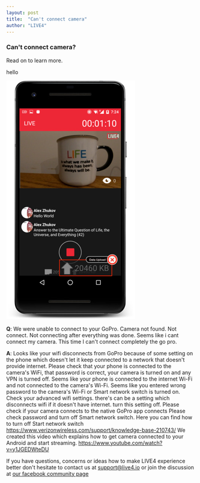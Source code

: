 ```yaml
---
layout: post
title:  "Can't connect camera"
author: "LIVE4"
---
```


### Can't connect camera?

Read on to learn more.

hello

![data upload](/assets/android_data_upload_framed_small.jpg)

**Q**: We were unable to connect to your GoPro. Camera not found. Not connect. Not connecting after everything was done. Seems like i cant connect my camera. This time I can't connect completely the go pro.

 
**A**: Looks like your wifi disconnects from GoPro because of some setting on the phone which doesn't let it keep connected to a network that doesn't provide internet.
Please check that your phone is connected to the camera's WiFi, that password is correct, your camera is turned on and any VPN is turned off.
Seems like your phone is connected to the internet Wi-Fi and not connected to the camera's Wi-Fi.
Seems like you entered wrong password to the camera's Wi-Fi or Smart network switch is turned on.
Check your advanced wifi settings. there's can be a setting which disconnects wifi if it doesn't have internet. turn this setting off.
Please check if your camera connects to the native GoPro app connects
Please check password and turn off Smart network switch.
Here you can find how to turn off Start network switch https://www.verizonwireless.com/support/knowledge-base-210743/
We created this video which explains how to get camera connected to your Android and start streaming.
https://www.youtube.com/watch?v=y1JGEDWteDU

If you have questions, concerns or ideas how to make LIVE4 experience better don't hesitate to contact us at [support@live4.io](mailto:support@live4.io) or join the discussion at [our facebook community page](https://facebook.com/LIVE4GoPro/)
